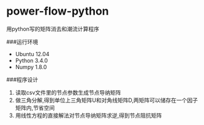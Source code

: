 # power-flow-python
用python写的矩阵消去和潮流计算程序

###运行环境
* Ubuntu 12.04
* Python 3.4.0
* Numpy 1.8.0

###程序设计
1. 读取csv文件里的节点参数生成节点导纳矩阵
2. 做三角分解,得到单位上三角矩阵U和对角线矩阵D,两矩阵可以储存在一个因子矩阵内,节省空间
3. 用线性方程的直接解法对节点导纳矩阵求逆,得到节点阻抗矩阵
